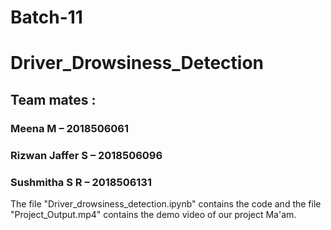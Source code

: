 # Batch-11
# Driver_Drowsiness_Detection
## Team mates :
### Meena M – 2018506061       
### Rizwan Jaffer S – 2018506096  
### Sushmitha S R – 2018506131 
The file "Driver_drowsiness_detection.ipynb" contains the code and the file "Project_Output.mp4" contains the demo video of our project Ma'am.
